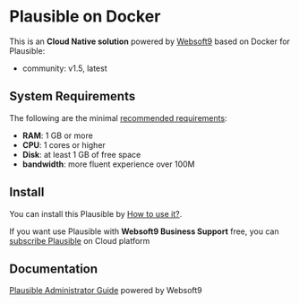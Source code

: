 # Plausible on Docker  

This is an **Cloud Native solution** powered by [Websoft9](https://www.websoft9.com) based on Docker for Plausible:

 - community:  v1.5, latest


## System Requirements

The following are the minimal [recommended requirements](https://github.com/plausible/analytics):

* **RAM**: 1 GB or more
* **CPU**: 1 cores or higher
* **Disk**: at least 1 GB of free space
* **bandwidth**: more fluent experience over 100M  

## Install

You can install this Plausible by [How to use it?](https://github.com/Websoft9/docker-library#how-to-use-it).   

If you want use Plausible with **Websoft9 Business Support** free, you can [subscribe Plausible](https://www.websoft9.com/apps) on Cloud platform

## Documentation

[Plausible Administrator Guide](https://support.websoft9.com/docs/plausible) powered by Websoft9